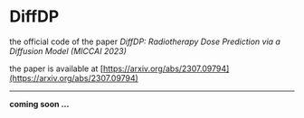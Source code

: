 # DiffDP
the official code of the paper *DiffDP: Radiotherapy Dose Prediction via a Diffusion Model (MICCAI 2023)*

the paper is available at [https://arxiv.org/abs/2307.09794](https://arxiv.org/abs/2307.09794)

- - -

**coming soon ...**
